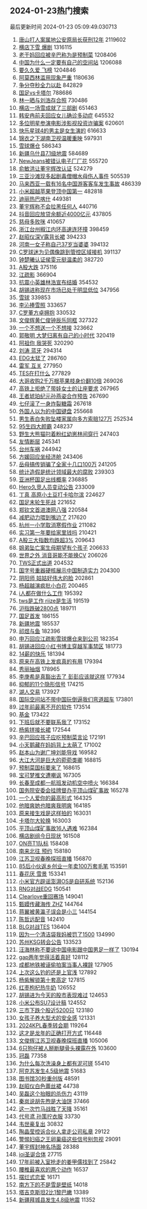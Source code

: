 ## 2024-01-23热门搜索 
最后更新时间 2024-01-23 05:09:49.030713 
1. [唐山打人案属地公安原局长获刑12年](https://s.weibo.com/weibo?q=%23%E5%94%90%E5%B1%B1%E6%89%93%E4%BA%BA%E6%A1%88%E5%B1%9E%E5%9C%B0%E5%85%AC%E5%AE%89%E5%8E%9F%E5%B1%80%E9%95%BF%E8%8E%B7%E5%88%9112%E5%B9%B4%23&t=31&band_rank=1&Refer=top) 2119602
1. [横店下雪 爆剧](https://s.weibo.com/weibo?q=%E6%A8%AA%E5%BA%97%E4%B8%8B%E9%9B%AA%20%E7%88%86%E5%89%A7&t=31&band_rank=1&Refer=top) 1316115
1. [老干妈回应被辛巴称为是预制菜](https://s.weibo.com/weibo?q=%23%E8%80%81%E5%B9%B2%E5%A6%88%E5%9B%9E%E5%BA%94%E8%A2%AB%E8%BE%9B%E5%B7%B4%E7%A7%B0%E4%B8%BA%E6%98%AF%E9%A2%84%E5%88%B6%E8%8F%9C%23&t=31&band_rank=2&Refer=top) 1208406
1. [中国为什么一定要有自己的空间站](https://s.weibo.com/weibo?q=%23%E4%B8%AD%E5%9B%BD%E4%B8%BA%E4%BB%80%E4%B9%88%E4%B8%80%E5%AE%9A%E8%A6%81%E6%9C%89%E8%87%AA%E5%B7%B1%E7%9A%84%E7%A9%BA%E9%97%B4%E7%AB%99%23&t=31&band_rank=3&Refer=top) 1206088
1. [要久久爱 飞榜](https://s.weibo.com/weibo?q=%E8%A6%81%E4%B9%85%E4%B9%85%E7%88%B1%20%E9%A3%9E%E6%A6%9C&t=31&band_rank=4&Refer=top) 1204846
1. [阿莫西林滥用现象严重](https://s.weibo.com/weibo?q=%23%E9%98%BF%E8%8E%AB%E8%A5%BF%E6%9E%97%E6%BB%A5%E7%94%A8%E7%8E%B0%E8%B1%A1%E4%B8%A5%E9%87%8D%23&t=31&band_rank=2&Refer=top) 1180636
1. [争分夺秒全力以赴](https://s.weibo.com/weibo?q=%23%E4%BA%89%E5%88%86%E5%A4%BA%E7%A7%92%E5%85%A8%E5%8A%9B%E4%BB%A5%E8%B5%B4%23&t=31&band_rank=3&Refer=top) 842829
1. [国足vs卡塔尔](https://s.weibo.com/weibo?q=%23%E5%9B%BD%E8%B6%B3vs%E5%8D%A1%E5%A1%94%E5%B0%94%23&t=31&band_rank=5&Refer=top) 788686
1. [林一晒与刘浩存合照](https://s.weibo.com/weibo?q=%23%E6%9E%97%E4%B8%80%E6%99%92%E4%B8%8E%E5%88%98%E6%B5%A9%E5%AD%98%E5%90%88%E7%85%A7%23&t=31&band_rank=6&Refer=top) 730486
1. [横店一场雪成就了三部剧](https://s.weibo.com/weibo?q=%E6%A8%AA%E5%BA%97%E4%B8%80%E5%9C%BA%E9%9B%AA%E6%88%90%E5%B0%B1%E4%BA%86%E4%B8%89%E9%83%A8%E5%89%A7&t=31&band_rank=4&Refer=top) 651463
1. [韩安冉前夫回应女儿确诊多动症](https://s.weibo.com/weibo?q=%23%E9%9F%A9%E5%AE%89%E5%86%89%E5%89%8D%E5%A4%AB%E5%9B%9E%E5%BA%94%E5%A5%B3%E5%84%BF%E7%A1%AE%E8%AF%8A%E5%A4%9A%E5%8A%A8%E7%97%87%23&t=31&band_rank=2&Refer=top) 645532
1. [多位明星参演电影涉影视投资诈骗案](https://s.weibo.com/weibo?q=%23%E5%A4%9A%E4%BD%8D%E6%98%8E%E6%98%9F%E5%8F%82%E6%BC%94%E7%94%B5%E5%BD%B1%E6%B6%89%E5%BD%B1%E8%A7%86%E6%8A%95%E8%B5%84%E8%AF%88%E9%AA%97%E6%A1%88%23&t=31&band_rank=5&Refer=top) 620601
1. [快乐星球4的男主是女生演的](https://s.weibo.com/weibo?q=%E5%BF%AB%E4%B9%90%E6%98%9F%E7%90%834%E7%9A%84%E7%94%B7%E4%B8%BB%E6%98%AF%E5%A5%B3%E7%94%9F%E6%BC%94%E7%9A%84&t=31&band_rank=4&Refer=top) 616633
1. [锦衣之下湖南卫视温暖重映](https://s.weibo.com/weibo?q=%23%E9%94%A6%E8%A1%A3%E4%B9%8B%E4%B8%8B%E6%B9%96%E5%8D%97%E5%8D%AB%E8%A7%86%E6%B8%A9%E6%9A%96%E9%87%8D%E6%98%A0%23&t=31&band_rank=5&Refer=top) 597931
1. [雪球爆仓](https://s.weibo.com/weibo?q=%E9%9B%AA%E7%90%83%E7%88%86%E4%BB%93&t=31&band_rank=7&Refer=top) 586343
1. [新疆乌什县7.1级地震](https://s.weibo.com/weibo?q=%23%E6%96%B0%E7%96%86%E4%B9%8C%E4%BB%80%E5%8E%BF7.1%E7%BA%A7%E5%9C%B0%E9%9C%87%23&t=31&band_rank=1&Refer=top) 584689
1. [NewJeans被错认电子厂厂花](https://s.weibo.com/weibo?q=NewJeans%E8%A2%AB%E9%94%99%E8%AE%A4%E7%94%B5%E5%AD%90%E5%8E%82%E5%8E%82%E8%8A%B1&t=31&band_rank=6&Refer=top) 555720
1. [俞敏洪让董宇辉改认证](https://s.weibo.com/weibo?q=%23%E4%BF%9E%E6%95%8F%E6%B4%AA%E8%AE%A9%E8%91%A3%E5%AE%87%E8%BE%89%E6%94%B9%E8%AE%A4%E8%AF%81%23&t=31&band_rank=12&Refer=top) 524279
1. [三亚沙滩现多起剧毒僧帽水母伤人事件](https://s.weibo.com/weibo?q=%23%E4%B8%89%E4%BA%9A%E6%B2%99%E6%BB%A9%E7%8E%B0%E5%A4%9A%E8%B5%B7%E5%89%A7%E6%AF%92%E5%83%A7%E5%B8%BD%E6%B0%B4%E6%AF%8D%E4%BC%A4%E4%BA%BA%E4%BA%8B%E4%BB%B6%23&t=31&band_rank=8&Refer=top) 505539
1. [马来西亚一载有16名中国游客客车发生事故](https://s.weibo.com/weibo?q=%23%E9%A9%AC%E6%9D%A5%E8%A5%BF%E4%BA%9A%E4%B8%80%E8%BD%BD%E6%9C%8916%E5%90%8D%E4%B8%AD%E5%9B%BD%E6%B8%B8%E5%AE%A2%E5%AE%A2%E8%BD%A6%E5%8F%91%E7%94%9F%E4%BA%8B%E6%95%85%23&t=31&band_rank=8&Refer=top) 486339
1. [小米超越苹果登顶中国第一](https://s.weibo.com/weibo?q=%23%E5%B0%8F%E7%B1%B3%E8%B6%85%E8%B6%8A%E8%8B%B9%E6%9E%9C%E7%99%BB%E9%A1%B6%E4%B8%AD%E5%9B%BD%E7%AC%AC%E4%B8%80%23&t=31&band_rank=9&Refer=top) 482818
1. [迪丽热巴喀什](https://s.weibo.com/weibo?q=%E8%BF%AA%E4%B8%BD%E7%83%AD%E5%B7%B4%E5%96%80%E4%BB%80&t=31&band_rank=7&Refer=top) 449381
1. [董宇辉称不会拉黑任何人](https://s.weibo.com/weibo?q=%23%E8%91%A3%E5%AE%87%E8%BE%89%E7%A7%B0%E4%B8%8D%E4%BC%9A%E6%8B%89%E9%BB%91%E4%BB%BB%E4%BD%95%E4%BA%BA%23&t=31&band_rank=10&Refer=top) 440716
1. [抖音回应放贷余额近4000亿元](https://s.weibo.com/weibo?q=%23%E6%8A%96%E9%9F%B3%E5%9B%9E%E5%BA%94%E6%94%BE%E8%B4%B7%E4%BD%99%E9%A2%9D%E8%BF%914000%E4%BA%BF%E5%85%83%23&t=31&band_rank=11&Refer=top) 437805
1. [慈母多败咪](https://s.weibo.com/weibo?q=%E6%85%88%E6%AF%8D%E5%A4%9A%E8%B4%A5%E5%92%AA&t=31&band_rank=8&Refer=top) 410657
1. [浙江台州椒江内环高速连环撞](https://s.weibo.com/weibo?q=%23%E6%B5%99%E6%B1%9F%E5%8F%B0%E5%B7%9E%E6%A4%92%E6%B1%9F%E5%86%85%E7%8E%AF%E9%AB%98%E9%80%9F%E8%BF%9E%E7%8E%AF%E6%92%9E%23&t=31&band_rank=10&Refer=top) 398459
1. [赵昭仪深V露背长裙](https://s.weibo.com/weibo?q=%23%E8%B5%B5%E6%98%AD%E4%BB%AA%E6%B7%B1V%E9%9C%B2%E8%83%8C%E9%95%BF%E8%A3%99%23&t=31&band_rank=11&Refer=top) 394233
1. [河南一女子称自己37岁当婆婆](https://s.weibo.com/weibo?q=%23%E6%B2%B3%E5%8D%97%E4%B8%80%E5%A5%B3%E5%AD%90%E7%A7%B0%E8%87%AA%E5%B7%B137%E5%B2%81%E5%BD%93%E5%A9%86%E5%A9%86%23&t=31&band_rank=9&Refer=top) 394132
1. [C罗球迷为见偶像跳到管控区域接机](https://s.weibo.com/weibo?q=%23C%E7%BD%97%E7%90%83%E8%BF%B7%E4%B8%BA%E8%A7%81%E5%81%B6%E5%83%8F%E8%B7%B3%E5%88%B0%E7%AE%A1%E6%8E%A7%E5%8C%BA%E5%9F%9F%E6%8E%A5%E6%9C%BA%23&t=31&band_rank=10&Refer=top) 391137
1. [钟楚曦认证侯雯元挺温柔的](https://s.weibo.com/weibo?q=%23%E9%92%9F%E6%A5%9A%E6%9B%A6%E8%AE%A4%E8%AF%81%E4%BE%AF%E9%9B%AF%E5%85%83%E6%8C%BA%E6%B8%A9%E6%9F%94%E7%9A%84%23&t=31&band_rank=11&Refer=top) 382720
1. [A股大跌](https://s.weibo.com/weibo?q=%23A%E8%82%A1%E5%A4%A7%E8%B7%8C%23&t=31&band_rank=12&Refer=top) 375116
1. [江疏影](https://s.weibo.com/weibo?q=%E6%B1%9F%E7%96%8F%E5%BD%B1&t=31&band_rank=13&Refer=top) 366904
1. [抗震小英雄林浩宣布结婚](https://s.weibo.com/weibo?q=%23%E6%8A%97%E9%9C%87%E5%B0%8F%E8%8B%B1%E9%9B%84%E6%9E%97%E6%B5%A9%E5%AE%A3%E5%B8%83%E7%BB%93%E5%A9%9A%23&t=31&band_rank=14&Refer=top) 354532
1. [胡锡进称现在市场已处于明显低位](https://s.weibo.com/weibo?q=%23%E8%83%A1%E9%94%A1%E8%BF%9B%E7%A7%B0%E7%8E%B0%E5%9C%A8%E5%B8%82%E5%9C%BA%E5%B7%B2%E5%A4%84%E4%BA%8E%E6%98%8E%E6%98%BE%E4%BD%8E%E4%BD%8D%23&t=31&band_rank=15&Refer=top) 347956
1. [雪球](https://s.weibo.com/weibo?q=%E9%9B%AA%E7%90%83&t=31&band_rank=16&Refer=top) 339853
1. [李沁捧雪照](https://s.weibo.com/weibo?q=%23%E6%9D%8E%E6%B2%81%E6%8D%A7%E9%9B%AA%E7%85%A7%23&t=31&band_rank=17&Refer=top) 333657
1. [C罗董方卓拥抱](https://s.weibo.com/weibo?q=%23C%E7%BD%97%E8%91%A3%E6%96%B9%E5%8D%93%E6%8B%A5%E6%8A%B1%23&t=31&band_rank=13&Refer=top) 330532
1. [文俊辉黄仁俊钟辰乐同框](https://s.weibo.com/weibo?q=%23%E6%96%87%E4%BF%8A%E8%BE%89%E9%BB%84%E4%BB%81%E4%BF%8A%E9%92%9F%E8%BE%B0%E4%B9%90%E5%90%8C%E6%A1%86%23&t=31&band_rank=13&Refer=top) 327322
1. [一个不想送一个不想接](https://s.weibo.com/weibo?q=%23%E4%B8%80%E4%B8%AA%E4%B8%8D%E6%83%B3%E9%80%81%E4%B8%80%E4%B8%AA%E4%B8%8D%E6%83%B3%E6%8E%A5%23&t=31&band_rank=15&Refer=top) 323662
1. [郭敬明 大梦归离有自己的小时代](https://s.weibo.com/weibo?q=%E9%83%AD%E6%95%AC%E6%98%8E%20%E5%A4%A7%E6%A2%A6%E5%BD%92%E7%A6%BB%E6%9C%89%E8%87%AA%E5%B7%B1%E7%9A%84%E5%B0%8F%E6%97%B6%E4%BB%A3&t=31&band_rank=18&Refer=top) 320419
1. [阿祖你 我哭死](https://s.weibo.com/weibo?q=%E9%98%BF%E7%A5%96%E4%BD%A0%20%E6%88%91%E5%93%AD%E6%AD%BB&t=31&band_rank=19&Refer=top) 320290
1. [刘涛 蓝牙](https://s.weibo.com/weibo?q=%E5%88%98%E6%B6%9B%20%E8%93%9D%E7%89%99&t=31&band_rank=14&Refer=top) 294314
1. [EDG太猛了](https://s.weibo.com/weibo?q=%23EDG%E5%A4%AA%E7%8C%9B%E4%BA%86%23&t=31&band_rank=17&Refer=top) 286760
1. [雷军 互关](https://s.weibo.com/weibo?q=%E9%9B%B7%E5%86%9B%20%E4%BA%92%E5%85%B3&t=31&band_rank=15&Refer=top) 277950
1. [TES在打什么](https://s.weibo.com/weibo?q=TES%E5%9C%A8%E6%89%93%E4%BB%80%E4%B9%88&t=31&band_rank=16&Refer=top) 277829
1. [大哥收购2千万根苹果枝身价翻10倍](https://s.weibo.com/weibo?q=%23%E5%A4%A7%E5%93%A5%E6%94%B6%E8%B4%AD2%E5%8D%83%E4%B8%87%E6%A0%B9%E8%8B%B9%E6%9E%9C%E6%9E%9D%E8%BA%AB%E4%BB%B7%E7%BF%BB10%E5%80%8D%23&t=31&band_rank=20&Refer=top) 269026
1. [高铁上拒绝了带娃女士的让座要求](https://s.weibo.com/weibo?q=%23%E9%AB%98%E9%93%81%E4%B8%8A%E6%8B%92%E7%BB%9D%E4%BA%86%E5%B8%A6%E5%A8%83%E5%A5%B3%E5%A3%AB%E7%9A%84%E8%AE%A9%E5%BA%A7%E8%A6%81%E6%B1%82%23&t=31&band_rank=21&Refer=top) 267965
1. [王者琥珀纪元孙燕姿合作预告](https://s.weibo.com/weibo?q=%23%E7%8E%8B%E8%80%85%E7%90%A5%E7%8F%80%E7%BA%AA%E5%85%83%E5%AD%99%E7%87%95%E5%A7%BF%E5%90%88%E4%BD%9C%E9%A2%84%E5%91%8A%23&t=31&band_rank=17&Refer=top) 267690
1. [七仔滚了一身炸裂糖霜](https://s.weibo.com/weibo?q=%23%E4%B8%83%E4%BB%94%E6%BB%9A%E4%BA%86%E4%B8%80%E8%BA%AB%E7%82%B8%E8%A3%82%E7%B3%96%E9%9C%9C%23&t=31&band_rank=18&Refer=top) 267618
1. [外国人以为的中国键盘](https://s.weibo.com/weibo?q=%23%E5%A4%96%E5%9B%BD%E4%BA%BA%E4%BB%A5%E4%B8%BA%E7%9A%84%E4%B8%AD%E5%9B%BD%E9%94%AE%E7%9B%98%23&t=31&band_rank=20&Refer=top) 255668
1. [男生表白失败坠楼家属向多方索赔127万](https://s.weibo.com/weibo?q=%23%E7%94%B7%E7%94%9F%E8%A1%A8%E7%99%BD%E5%A4%B1%E8%B4%A5%E5%9D%A0%E6%A5%BC%E5%AE%B6%E5%B1%9E%E5%90%91%E5%A4%9A%E6%96%B9%E7%B4%A2%E8%B5%94127%E4%B8%87%23&t=31&band_rank=21&Refer=top) 252534
1. [95生四大颜霸](https://s.weibo.com/weibo?q=95%E7%94%9F%E5%9B%9B%E5%A4%A7%E9%A2%9C%E9%9C%B8&t=31&band_rank=23&Refer=top) 248237
1. [野生大熊猫叼着粉红幼崽林间穿行](https://s.weibo.com/weibo?q=%23%E9%87%8E%E7%94%9F%E5%A4%A7%E7%86%8A%E7%8C%AB%E5%8F%BC%E7%9D%80%E7%B2%89%E7%BA%A2%E5%B9%BC%E5%B4%BD%E6%9E%97%E9%97%B4%E7%A9%BF%E8%A1%8C%23&t=31&band_rank=19&Refer=top) 247403
1. [友情断层](https://s.weibo.com/weibo?q=%E5%8F%8B%E6%83%85%E6%96%AD%E5%B1%82&t=31&band_rank=20&Refer=top) 245341
1. [台州车祸](https://s.weibo.com/weibo?q=%E5%8F%B0%E5%B7%9E%E8%BD%A6%E7%A5%B8&t=31&band_rank=21&Refer=top) 244942
1. [方媛回应坐经济舱](https://s.weibo.com/weibo?q=%E6%96%B9%E5%AA%9B%E5%9B%9E%E5%BA%94%E5%9D%90%E7%BB%8F%E6%B5%8E%E8%88%B1&t=31&band_rank=22&Refer=top) 243406
1. [岳母搞传销骗了全家十几口100万](https://s.weibo.com/weibo?q=%23%E5%B2%B3%E6%AF%8D%E6%90%9E%E4%BC%A0%E9%94%80%E9%AA%97%E4%BA%86%E5%85%A8%E5%AE%B6%E5%8D%81%E5%87%A0%E5%8F%A3100%E4%B8%87%23&t=31&band_rank=23&Refer=top) 241205
1. [统计造假是统计领域最大的腐败](https://s.weibo.com/weibo?q=%23%E7%BB%9F%E8%AE%A1%E9%80%A0%E5%81%87%E6%98%AF%E7%BB%9F%E8%AE%A1%E9%A2%86%E5%9F%9F%E6%9C%80%E5%A4%A7%E7%9A%84%E8%85%90%E8%B4%A5%23&t=31&band_rank=24&Refer=top) 239303
1. [亚洲杯国足出线概率](https://s.weibo.com/weibo?q=%23%E4%BA%9A%E6%B4%B2%E6%9D%AF%E5%9B%BD%E8%B6%B3%E5%87%BA%E7%BA%BF%E6%A6%82%E7%8E%87%23&t=31&band_rank=2&Refer=top) 236885
1. [Hero久竞人员变动公告](https://s.weibo.com/weibo?q=Hero%E4%B9%85%E7%AB%9E%E4%BA%BA%E5%91%98%E5%8F%98%E5%8A%A8%E5%85%AC%E5%91%8A&t=31&band_rank=25&Refer=top) 233009
1. [丁真 高原小土豆打卡哈尔滨](https://s.weibo.com/weibo?q=%E4%B8%81%E7%9C%9F%20%E9%AB%98%E5%8E%9F%E5%B0%8F%E5%9C%9F%E8%B1%86%E6%89%93%E5%8D%A1%E5%93%88%E5%B0%94%E6%BB%A8&t=31&band_rank=25&Refer=top) 224627
1. [国足末轮生死战](https://s.weibo.com/weibo?q=%E5%9B%BD%E8%B6%B3%E6%9C%AB%E8%BD%AE%E7%94%9F%E6%AD%BB%E6%88%98&t=31&band_rank=26&Refer=top) 221652
1. [郑钦文首进澳网八强](https://s.weibo.com/weibo?q=%23%E9%83%91%E9%92%A6%E6%96%87%E9%A6%96%E8%BF%9B%E6%BE%B3%E7%BD%91%E5%85%AB%E5%BC%BA%23&t=31&band_rank=27&Refer=top) 220584
1. [减肥动力喂到嘴边了](https://s.weibo.com/weibo?q=%E5%87%8F%E8%82%A5%E5%8A%A8%E5%8A%9B%E5%96%82%E5%88%B0%E5%98%B4%E8%BE%B9%E4%BA%86&t=31&band_rank=26&Refer=top) 217620
1. [杭州一小学取消寒假作业](https://s.weibo.com/weibo?q=%23%E6%9D%AD%E5%B7%9E%E4%B8%80%E5%B0%8F%E5%AD%A6%E5%8F%96%E6%B6%88%E5%AF%92%E5%81%87%E4%BD%9C%E4%B8%9A%23&t=31&band_rank=28&Refer=top) 211082
1. [实习第一年要给家里钱吗](https://s.weibo.com/weibo?q=%23%E5%AE%9E%E4%B9%A0%E7%AC%AC%E4%B8%80%E5%B9%B4%E8%A6%81%E7%BB%99%E5%AE%B6%E9%87%8C%E9%92%B1%E5%90%97%23&t=31&band_rank=23&Refer=top) 210421
1. [A股三大指数均跌超3%](https://s.weibo.com/weibo?q=%23A%E8%82%A1%E4%B8%89%E5%A4%A7%E6%8C%87%E6%95%B0%E5%9D%87%E8%B7%8C%E8%B6%853%25%23&t=31&band_rank=24&Refer=top) 209643
1. [姐弟坠亡案生母期望有个孩子](https://s.weibo.com/weibo?q=%23%E5%A7%90%E5%BC%9F%E5%9D%A0%E4%BA%A1%E6%A1%88%E7%94%9F%E6%AF%8D%E6%9C%9F%E6%9C%9B%E6%9C%89%E4%B8%AA%E5%AD%A9%E5%AD%90%23&t=31&band_rank=25&Refer=top) 206633
1. [世界之外 消音哥能不能换CV](https://s.weibo.com/weibo?q=%E4%B8%96%E7%95%8C%E4%B9%8B%E5%A4%96%20%E6%B6%88%E9%9F%B3%E5%93%A5%E8%83%BD%E4%B8%8D%E8%83%BD%E6%8D%A2CV&t=31&band_rank=29&Refer=top) 206026
1. [TWS正式出道](https://s.weibo.com/weibo?q=%23TWS%E6%AD%A3%E5%BC%8F%E5%87%BA%E9%81%93%23&t=31&band_rank=26&Refer=top) 204532
1. [国字号重器硬核展示中国制造实力](https://s.weibo.com/weibo?q=%23%E5%9B%BD%E5%AD%97%E5%8F%B7%E9%87%8D%E5%99%A8%E7%A1%AC%E6%A0%B8%E5%B1%95%E7%A4%BA%E4%B8%AD%E5%9B%BD%E5%88%B6%E9%80%A0%E5%AE%9E%E5%8A%9B%23&t=31&band_rank=3&Refer=top) 204300
1. [阴阳师 姑姑好伟大的脸](https://s.weibo.com/weibo?q=%E9%98%B4%E9%98%B3%E5%B8%88%20%E5%A7%91%E5%A7%91%E5%A5%BD%E4%BC%9F%E5%A4%A7%E7%9A%84%E8%84%B8&t=31&band_rank=27&Refer=top) 202861
1. [杨超越演疯批小白花](https://s.weibo.com/weibo?q=%E6%9D%A8%E8%B6%85%E8%B6%8A%E6%BC%94%E7%96%AF%E6%89%B9%E5%B0%8F%E7%99%BD%E8%8A%B1&t=31&band_rank=28&Refer=top) 200465
1. [i人都在做什么工作](https://s.weibo.com/weibo?q=%23i%E4%BA%BA%E9%83%BD%E5%9C%A8%E5%81%9A%E4%BB%80%E4%B9%88%E5%B7%A5%E4%BD%9C%23&t=31&band_rank=27&Refer=top) 195392
1. [tws是工作 riize是生活](https://s.weibo.com/weibo?q=tws%E6%98%AF%E5%B7%A5%E4%BD%9C%20riize%E6%98%AF%E7%94%9F%E6%B4%BB&t=31&band_rank=28&Refer=top) 191519
1. [沪指跌破2800点](https://s.weibo.com/weibo?q=%23%E6%B2%AA%E6%8C%87%E8%B7%8C%E7%A0%B42800%E7%82%B9%23&t=31&band_rank=29&Refer=top) 189711
1. [国足首发](https://s.weibo.com/weibo?q=%E5%9B%BD%E8%B6%B3%E9%A6%96%E5%8F%91&t=31&band_rank=30&Refer=top) 186155
1. [新疆地震](https://s.weibo.com/weibo?q=%E6%96%B0%E7%96%86%E5%9C%B0%E9%9C%87&t=31&band_rank=2&Refer=top) 185537
1. [祁煜与鱼](https://s.weibo.com/weibo?q=%E7%A5%81%E7%85%9C%E4%B8%8E%E9%B1%BC&t=31&band_rank=32&Refer=top) 182396
1. [申万回应江疏影雪球爆仓来到公司](https://s.weibo.com/weibo?q=%23%E7%94%B3%E4%B8%87%E5%9B%9E%E5%BA%94%E6%B1%9F%E7%96%8F%E5%BD%B1%E9%9B%AA%E7%90%83%E7%88%86%E4%BB%93%E6%9D%A5%E5%88%B0%E5%85%AC%E5%8F%B8%23&t=31&band_rank=30&Refer=top) 182354
1. [胡锡进回应小红书博主穿越军事禁区](https://s.weibo.com/weibo?q=%23%E8%83%A1%E9%94%A1%E8%BF%9B%E5%9B%9E%E5%BA%94%E5%B0%8F%E7%BA%A2%E4%B9%A6%E5%8D%9A%E4%B8%BB%E7%A9%BF%E8%B6%8A%E5%86%9B%E4%BA%8B%E7%A6%81%E5%8C%BA%23&t=31&band_rank=31&Refer=top) 181773
1. [14薪的快乐](https://s.weibo.com/weibo?q=14%E8%96%AA%E7%9A%84%E5%BF%AB%E4%B9%90&t=31&band_rank=31&Refer=top) 181394
1. [原来在高铁上发疯真的有用](https://s.weibo.com/weibo?q=%E5%8E%9F%E6%9D%A5%E5%9C%A8%E9%AB%98%E9%93%81%E4%B8%8A%E5%8F%91%E7%96%AF%E7%9C%9F%E7%9A%84%E6%9C%89%E7%94%A8&t=31&band_rank=33&Refer=top) 179394
1. [秀丽抽烟](https://s.weibo.com/weibo?q=%E7%A7%80%E4%B8%BD%E6%8A%BD%E7%83%9F&t=31&band_rank=5&Refer=top) 178965
1. [李庚希是真豁出去了 彭彭应该就这样](https://s.weibo.com/weibo?q=%E6%9D%8E%E5%BA%9A%E5%B8%8C%E6%98%AF%E7%9C%9F%E8%B1%81%E5%87%BA%E5%8E%BB%E4%BA%86%20%E5%BD%AD%E5%BD%AD%E5%BA%94%E8%AF%A5%E5%B0%B1%E8%BF%99%E6%A0%B7&t=31&band_rank=32&Refer=top) 177934
1. [抑郁的11个隐形信号](https://s.weibo.com/weibo?q=%23%E6%8A%91%E9%83%81%E7%9A%8411%E4%B8%AA%E9%9A%90%E5%BD%A2%E4%BF%A1%E5%8F%B7%23&t=31&band_rank=33&Refer=top) 174215
1. [湖人交易](https://s.weibo.com/weibo?q=%E6%B9%96%E4%BA%BA%E4%BA%A4%E6%98%93&t=31&band_rank=34&Refer=top) 173927
1. [国际空间站不带中国玩倒逼我们弯道超车](https://s.weibo.com/weibo?q=%23%E5%9B%BD%E9%99%85%E7%A9%BA%E9%97%B4%E7%AB%99%E4%B8%8D%E5%B8%A6%E4%B8%AD%E5%9B%BD%E7%8E%A9%E5%80%92%E9%80%BC%E6%88%91%E4%BB%AC%E5%BC%AF%E9%81%93%E8%B6%85%E8%BD%A6%23&t=31&band_rank=35&Refer=top) 173801
1. [过年前最离不开的软件](https://s.weibo.com/weibo?q=%23%E8%BF%87%E5%B9%B4%E5%89%8D%E6%9C%80%E7%A6%BB%E4%B8%8D%E5%BC%80%E7%9A%84%E8%BD%AF%E4%BB%B6%23&t=31&band_rank=34&Refer=top) 173514
1. [基金](https://s.weibo.com/weibo?q=%E5%9F%BA%E9%87%91&t=31&band_rank=35&Refer=top) 173422
1. [下班后就不要联系我了](https://s.weibo.com/weibo?q=%E4%B8%8B%E7%8F%AD%E5%90%8E%E5%B0%B1%E4%B8%8D%E8%A6%81%E8%81%94%E7%B3%BB%E6%88%91%E4%BA%86&t=31&band_rank=36&Refer=top) 173152
1. [杨紫拼接长裙](https://s.weibo.com/weibo?q=%23%E6%9D%A8%E7%B4%AB%E6%8B%BC%E6%8E%A5%E9%95%BF%E8%A3%99%23&t=31&band_rank=37&Refer=top) 172544
1. [辛巴回应孩子应吃预制菜言论](https://s.weibo.com/weibo?q=%23%E8%BE%9B%E5%B7%B4%E5%9B%9E%E5%BA%94%E5%AD%A9%E5%AD%90%E5%BA%94%E5%90%83%E9%A2%84%E5%88%B6%E8%8F%9C%E8%A8%80%E8%AE%BA%23&t=31&band_rank=38&Refer=top) 172191
1. [小天鹅藏在妈妈背上太萌了](https://s.weibo.com/weibo?q=%23%E5%B0%8F%E5%A4%A9%E9%B9%85%E8%97%8F%E5%9C%A8%E5%A6%88%E5%A6%88%E8%83%8C%E4%B8%8A%E5%A4%AA%E8%90%8C%E4%BA%86%23&t=31&band_rank=36&Refer=top) 171002
1. [赵本山为谢广坤刘能导戏](https://s.weibo.com/weibo?q=%E8%B5%B5%E6%9C%AC%E5%B1%B1%E4%B8%BA%E8%B0%A2%E5%B9%BF%E5%9D%A4%E5%88%98%E8%83%BD%E5%AF%BC%E6%88%8F&t=31&band_rank=37&Refer=top) 169582
1. [大江大河是巨大的菀菀类卿](https://s.weibo.com/weibo?q=%E5%A4%A7%E6%B1%9F%E5%A4%A7%E6%B2%B3%E6%98%AF%E5%B7%A8%E5%A4%A7%E7%9A%84%E8%8F%80%E8%8F%80%E7%B1%BB%E5%8D%BF&t=31&band_rank=32&Refer=top) 168815
1. [预制菜国标要来了](https://s.weibo.com/weibo?q=%23%E9%A2%84%E5%88%B6%E8%8F%9C%E5%9B%BD%E6%A0%87%E8%A6%81%E6%9D%A5%E4%BA%86%23&t=31&band_rank=39&Refer=top) 168615
1. [宝可梦推文遭嘲讽](https://s.weibo.com/weibo?q=%23%E5%AE%9D%E5%8F%AF%E6%A2%A6%E6%8E%A8%E6%96%87%E9%81%AD%E5%98%B2%E8%AE%BD%23&t=31&band_rank=40&Refer=top) 167305
1. [长春至成都一航班发动机空中喷火](https://s.weibo.com/weibo?q=%23%E9%95%BF%E6%98%A5%E8%87%B3%E6%88%90%E9%83%BD%E4%B8%80%E8%88%AA%E7%8F%AD%E5%8F%91%E5%8A%A8%E6%9C%BA%E7%A9%BA%E4%B8%AD%E5%96%B7%E7%81%AB%23&t=31&band_rank=34&Refer=top) 166384
1. [国务院安委会挂牌督办平顶山煤矿事故](https://s.weibo.com/weibo?q=%23%E5%9B%BD%E5%8A%A1%E9%99%A2%E5%AE%89%E5%A7%94%E4%BC%9A%E6%8C%82%E7%89%8C%E7%9D%A3%E5%8A%9E%E5%B9%B3%E9%A1%B6%E5%B1%B1%E7%85%A4%E7%9F%BF%E4%BA%8B%E6%95%85%23&t=31&band_rank=41&Refer=top) 165278
1. [一个人爱你的最高形式](https://s.weibo.com/weibo?q=%E4%B8%80%E4%B8%AA%E4%BA%BA%E7%88%B1%E4%BD%A0%E7%9A%84%E6%9C%80%E9%AB%98%E5%BD%A2%E5%BC%8F&t=31&band_rank=38&Refer=top) 164325
1. [他暗爽她也暗爽我明爽](https://s.weibo.com/weibo?q=%E4%BB%96%E6%9A%97%E7%88%BD%E5%A5%B9%E4%B9%9F%E6%9A%97%E7%88%BD%E6%88%91%E6%98%8E%E7%88%BD&t=31&band_rank=35&Refer=top) 164185
1. [原来接生戏是这样拍的](https://s.weibo.com/weibo?q=%23%E5%8E%9F%E6%9D%A5%E6%8E%A5%E7%94%9F%E6%88%8F%E6%98%AF%E8%BF%99%E6%A0%B7%E6%8B%8D%E7%9A%84%23&t=31&band_rank=40&Refer=top) 163031
1. [卡塔尔大轮换](https://s.weibo.com/weibo?q=%E5%8D%A1%E5%A1%94%E5%B0%94%E5%A4%A7%E8%BD%AE%E6%8D%A2&t=31&band_rank=41&Refer=top) 163003
1. [平顶山煤矿事故16人遇难](https://s.weibo.com/weibo?q=%23%E5%B9%B3%E9%A1%B6%E5%B1%B1%E7%85%A4%E7%9F%BF%E4%BA%8B%E6%95%8516%E4%BA%BA%E9%81%87%E9%9A%BE%23&t=31&band_rank=42&Refer=top) 162384
1. [横店剧组今日现状](https://s.weibo.com/weibo?q=%23%E6%A8%AA%E5%BA%97%E5%89%A7%E7%BB%84%E4%BB%8A%E6%97%A5%E7%8E%B0%E7%8A%B6%23&t=31&band_rank=36&Refer=top) 161508
1. [ON亮T1队标](https://s.weibo.com/weibo?q=%23ON%E4%BA%AET1%E9%98%9F%E6%A0%87%23&t=31&band_rank=37&Refer=top) 158408
1. [南来北往 预约](https://s.weibo.com/weibo?q=%E5%8D%97%E6%9D%A5%E5%8C%97%E5%BE%80%20%E9%A2%84%E7%BA%A6&t=31&band_rank=43&Refer=top) 158180
1. [江苏卫视春晚探班直播](https://s.weibo.com/weibo?q=%E6%B1%9F%E8%8B%8F%E5%8D%AB%E8%A7%86%E6%98%A5%E6%99%9A%E6%8E%A2%E7%8F%AD%E7%9B%B4%E6%92%AD&t=31&band_rank=38&Refer=top) 156870
1. [85后小伙返乡创业一年卖100万套毛笔](https://s.weibo.com/weibo?q=%2385%E5%90%8E%E5%B0%8F%E4%BC%99%E8%BF%94%E4%B9%A1%E5%88%9B%E4%B8%9A%E4%B8%80%E5%B9%B4%E5%8D%96100%E4%B8%87%E5%A5%97%E6%AF%9B%E7%AC%94%23&t=31&band_rank=39&Refer=top) 153591
1. [春花厌 雪景](https://s.weibo.com/weibo?q=%E6%98%A5%E8%8A%B1%E5%8E%8C%20%E9%9B%AA%E6%99%AF&t=31&band_rank=42&Refer=top) 153341
1. [小米官方辟谣澎湃OS是自研系统](https://s.weibo.com/weibo?q=%23%E5%B0%8F%E7%B1%B3%E5%AE%98%E6%96%B9%E8%BE%9F%E8%B0%A3%E6%BE%8E%E6%B9%83OS%E6%98%AF%E8%87%AA%E7%A0%94%E7%B3%BB%E7%BB%9F%23&t=31&band_rank=44&Refer=top) 152136
1. [RNG对战EDG](https://s.weibo.com/weibo?q=%23RNG%E5%AF%B9%E6%88%98EDG%23&t=31&band_rank=43&Refer=top) 150541
1. [Clearlove重回赛场](https://s.weibo.com/weibo?q=%23Clearlove%E9%87%8D%E5%9B%9E%E8%B5%9B%E5%9C%BA%23&t=31&band_rank=44&Refer=top) 149041
1. [甄嬛传藏海传 ZHZ](https://s.weibo.com/weibo?q=%E7%94%84%E5%AC%9B%E4%BC%A0%E8%97%8F%E6%B5%B7%E4%BC%A0%20ZHZ&t=31&band_rank=45&Refer=top) 144764
1. [蒋翼被黄瀛子误会是小三](https://s.weibo.com/weibo?q=%23%E8%92%8B%E7%BF%BC%E8%A2%AB%E9%BB%84%E7%80%9B%E5%AD%90%E8%AF%AF%E4%BC%9A%E6%98%AF%E5%B0%8F%E4%B8%89%23&t=31&band_rank=41&Refer=top) 144154
1. [陈哲远配音](https://s.weibo.com/weibo?q=%23%E9%99%88%E5%93%B2%E8%BF%9C%E9%85%8D%E9%9F%B3%23&t=31&band_rank=46&Refer=top) 142410
1. [BLG对战TES](https://s.weibo.com/weibo?q=BLG%E5%AF%B9%E6%88%98TES&t=31&band_rank=44&Refer=top) 136404
1. [因为一个清洁袋我妈被罚了1500](https://s.weibo.com/weibo?q=%23%E5%9B%A0%E4%B8%BA%E4%B8%80%E4%B8%AA%E6%B8%85%E6%B4%81%E8%A2%8B%E6%88%91%E5%A6%88%E8%A2%AB%E7%BD%9A%E4%BA%861500%23&t=31&band_rank=45&Refer=top) 134990
1. [苏州KSG转会公告](https://s.weibo.com/weibo?q=%23%E8%8B%8F%E5%B7%9EKSG%E8%BD%AC%E4%BC%9A%E5%85%AC%E5%91%8A%23&t=31&band_rank=46&Refer=top) 133523
1. [汪海林称不要说中国电影跟中国男足一样了](https://s.weibo.com/weibo?q=%23%E6%B1%AA%E6%B5%B7%E6%9E%97%E7%A7%B0%E4%B8%8D%E8%A6%81%E8%AF%B4%E4%B8%AD%E5%9B%BD%E7%94%B5%E5%BD%B1%E8%B7%9F%E4%B8%AD%E5%9B%BD%E7%94%B7%E8%B6%B3%E4%B8%80%E6%A0%B7%E4%BA%86%23&t=31&band_rank=6&Refer=top) 130194
1. [gap两年觉得活着真好](https://s.weibo.com/weibo?q=%23gap%E4%B8%A4%E5%B9%B4%E8%A7%89%E5%BE%97%E6%B4%BB%E7%9D%80%E7%9C%9F%E5%A5%BD%23&t=31&band_rank=47&Refer=top) 128112
1. [成都地铁被诬偷拍案当事人裸辞](https://s.weibo.com/weibo?q=%23%E6%88%90%E9%83%BD%E5%9C%B0%E9%93%81%E8%A2%AB%E8%AF%AC%E5%81%B7%E6%8B%8D%E6%A1%88%E5%BD%93%E4%BA%8B%E4%BA%BA%E8%A3%B8%E8%BE%9E%23&t=31&band_rank=47&Refer=top) 127905
1. [上次这么钓的还是上官浅](https://s.weibo.com/weibo?q=%E4%B8%8A%E6%AC%A1%E8%BF%99%E4%B9%88%E9%92%93%E7%9A%84%E8%BF%98%E6%98%AF%E4%B8%8A%E5%AE%98%E6%B5%85&t=31&band_rank=48&Refer=top) 127892
1. [杨紫解锁第十套高定](https://s.weibo.com/weibo?q=%23%E6%9D%A8%E7%B4%AB%E8%A7%A3%E9%94%81%E7%AC%AC%E5%8D%81%E5%A5%97%E9%AB%98%E5%AE%9A%23&t=31&band_rank=48&Refer=top) 127815
1. [红枣枸杞热牛奶](https://s.weibo.com/weibo?q=%E7%BA%A2%E6%9E%A3%E6%9E%B8%E6%9D%9E%E7%83%AD%E7%89%9B%E5%A5%B6&t=31&band_rank=49&Refer=top) 126552
1. [胡锡进为今天的股市表现难过](https://s.weibo.com/weibo?q=%23%E8%83%A1%E9%94%A1%E8%BF%9B%E4%B8%BA%E4%BB%8A%E5%A4%A9%E7%9A%84%E8%82%A1%E5%B8%82%E8%A1%A8%E7%8E%B0%E9%9A%BE%E8%BF%87%23&t=31&band_rank=46&Refer=top) 124653
1. [小米公布SU7设计稿](https://s.weibo.com/weibo?q=%23%E5%B0%8F%E7%B1%B3%E5%85%AC%E5%B8%83SU7%E8%AE%BE%E8%AE%A1%E7%A8%BF%23&t=31&band_rank=50&Refer=top) 124552
1. [三市下跌个股近5200只](https://s.weibo.com/weibo?q=%23%E4%B8%89%E5%B8%82%E4%B8%8B%E8%B7%8C%E4%B8%AA%E8%82%A1%E8%BF%915200%E5%8F%AA%23&t=31&band_rank=49&Refer=top) 123180
1. [女孩子养大型犬的安全感](https://s.weibo.com/weibo?q=%23%E5%A5%B3%E5%AD%A9%E5%AD%90%E5%85%BB%E5%A4%A7%E5%9E%8B%E7%8A%AC%E7%9A%84%E5%AE%89%E5%85%A8%E6%84%9F%23&t=31&band_rank=50&Refer=top) 121331
1. [2024KPL春季转会期](https://s.weibo.com/weibo?q=%232024KPL%E6%98%A5%E5%AD%A3%E8%BD%AC%E4%BC%9A%E6%9C%9F%23&t=31&band_rank=47&Refer=top) 119264
1. [这才是龙年的正确打开方式](https://s.weibo.com/weibo?q=%23%E8%BF%99%E6%89%8D%E6%98%AF%E9%BE%99%E5%B9%B4%E7%9A%84%E6%AD%A3%E7%A1%AE%E6%89%93%E5%BC%80%E6%96%B9%E5%BC%8F%23&t=31&band_rank=48&Refer=top) 116448
1. [文俊辉江苏卫视春晚探班直播](https://s.weibo.com/weibo?q=%E6%96%87%E4%BF%8A%E8%BE%89%E6%B1%9F%E8%8B%8F%E5%8D%AB%E8%A7%86%E6%98%A5%E6%99%9A%E6%8E%A2%E7%8F%AD%E7%9B%B4%E6%92%AD&t=31&band_rank=50&Refer=top) 105006
1. [6只狗仔被人掰断腿骨头裸露在外](https://s.weibo.com/weibo?q=%236%E5%8F%AA%E7%8B%97%E4%BB%94%E8%A2%AB%E4%BA%BA%E6%8E%B0%E6%96%AD%E8%85%BF%E9%AA%A8%E5%A4%B4%E8%A3%B8%E9%9C%B2%E5%9C%A8%E5%A4%96%23&t=31&band_rank=4&Refer=top) 103600
1. [冠磊](https://s.weibo.com/weibo?q=%E5%86%A0%E7%A3%8A&t=31&band_rank=14&Refer=top) 77358
1. [为什么每次洗澡身上都有泥可搓](https://s.weibo.com/weibo?q=%23%E4%B8%BA%E4%BB%80%E4%B9%88%E6%AF%8F%E6%AC%A1%E6%B4%97%E6%BE%A1%E8%BA%AB%E4%B8%8A%E9%83%BD%E6%9C%89%E6%B3%A5%E5%8F%AF%E6%90%93%23&t=31&band_rank=22&Refer=top) 55410
1. [阿克苏发生4.5级地震](https://s.weibo.com/weibo?q=%E9%98%BF%E5%85%8B%E8%8B%8F%E5%8F%91%E7%94%9F4.5%E7%BA%A7%E5%9C%B0%E9%9C%87&t=31&band_rank=7&Refer=top) 51683
1. [图书馆30秒重创版](https://s.weibo.com/weibo?q=%E5%9B%BE%E4%B9%A6%E9%A6%8630%E7%A7%92%E9%87%8D%E5%88%9B%E7%89%88&t=31&band_rank=24&Refer=top) 48591
1. [赵昭仪白色蕾丝裙](https://s.weibo.com/weibo?q=%23%E8%B5%B5%E6%98%AD%E4%BB%AA%E7%99%BD%E8%89%B2%E8%95%BE%E4%B8%9D%E8%A3%99%23&t=31&band_rank=29&Refer=top) 44738
1. [吴磊这个抬眼的杀伤力](https://s.weibo.com/weibo?q=%E5%90%B4%E7%A3%8A%E8%BF%99%E4%B8%AA%E6%8A%AC%E7%9C%BC%E7%9A%84%E6%9D%80%E4%BC%A4%E5%8A%9B&t=31&band_rank=32&Refer=top) 43119
1. [秦岚说胡先煦是大油饼](https://s.weibo.com/weibo?q=%23%E7%A7%A6%E5%B2%9A%E8%AF%B4%E8%83%A1%E5%85%88%E7%85%A6%E6%98%AF%E5%A4%A7%E6%B2%B9%E9%A5%BC%23&t=31&band_rank=35&Refer=top) 37466
1. [这一次竹马战胜了天降](https://s.weibo.com/weibo?q=%23%E8%BF%99%E4%B8%80%E6%AC%A1%E7%AB%B9%E9%A9%AC%E6%88%98%E8%83%9C%E4%BA%86%E5%A4%A9%E9%99%8D%23&t=31&band_rank=9&Refer=top) 35161
1. [代号鸢 孙策拧衣服](https://s.weibo.com/weibo?q=%E4%BB%A3%E5%8F%B7%E9%B8%A2%20%E5%AD%99%E7%AD%96%E6%8B%A7%E8%A1%A3%E6%9C%8D&t=31&band_rank=37&Refer=top) 33730
1. [韦世豪复出](https://s.weibo.com/weibo?q=%E9%9F%A6%E4%B8%96%E8%B1%AA%E5%A4%8D%E5%87%BA&t=31&band_rank=39&Refer=top) 30832
1. [陶晶莹控诉合伙人拿走公司私章](https://s.weibo.com/weibo?q=%23%E9%99%B6%E6%99%B6%E8%8E%B9%E6%8E%A7%E8%AF%89%E5%90%88%E4%BC%99%E4%BA%BA%E6%8B%BF%E8%B5%B0%E5%85%AC%E5%8F%B8%E7%A7%81%E7%AB%A0%23&t=31&band_rank=10&Refer=top) 29122
1. [警惕妇癌之王卵巢癌这些信号别忽视](https://s.weibo.com/weibo?q=%23%E8%AD%A6%E6%83%95%E5%A6%87%E7%99%8C%E4%B9%8B%E7%8E%8B%E5%8D%B5%E5%B7%A2%E7%99%8C%E8%BF%99%E4%BA%9B%E4%BF%A1%E5%8F%B7%E5%88%AB%E5%BF%BD%E8%A7%86%23&t=31&band_rank=11&Refer=top) 29091
1. [董宇辉封神名场面](https://s.weibo.com/weibo?q=%E8%91%A3%E5%AE%87%E8%BE%89%E5%B0%81%E7%A5%9E%E5%90%8D%E5%9C%BA%E9%9D%A2&t=31&band_rank=41&Refer=top) 28388
1. [ioi圣诞合体](https://s.weibo.com/weibo?q=%23ioi%E5%9C%A3%E8%AF%9E%E5%90%88%E4%BD%93%23&t=31&band_rank=43&Refer=top) 27715
1. [17年前被入室抢走的姜甲儒找到了](https://s.weibo.com/weibo?q=%2317%E5%B9%B4%E5%89%8D%E8%A2%AB%E5%85%A5%E5%AE%A4%E6%8A%A2%E8%B5%B0%E7%9A%84%E5%A7%9C%E7%94%B2%E5%84%92%E6%89%BE%E5%88%B0%E4%BA%86%23&t=31&band_rank=18&Refer=top) 25842
1. [腰椎最喜欢的两个动作](https://s.weibo.com/weibo?q=%E8%85%B0%E6%A4%8E%E6%9C%80%E5%96%9C%E6%AC%A2%E7%9A%84%E4%B8%A4%E4%B8%AA%E5%8A%A8%E4%BD%9C&t=31&band_rank=32&Refer=top) 16537
1. [摆烂式恋爱](https://s.weibo.com/weibo?q=%23%E6%91%86%E7%83%82%E5%BC%8F%E6%81%8B%E7%88%B1%23&t=31&band_rank=34&Refer=top) 16171
1. [南方下的不是雪是壁纸](https://s.weibo.com/weibo?q=%23%E5%8D%97%E6%96%B9%E4%B8%8B%E7%9A%84%E4%B8%8D%E6%98%AF%E9%9B%AA%E6%98%AF%E5%A3%81%E7%BA%B8%23&t=31&band_rank=43&Refer=top) 14018
1. [塔吉克斯坦2比1黎巴嫩](https://s.weibo.com/weibo?q=%23%E5%A1%94%E5%90%89%E5%85%8B%E6%96%AF%E5%9D%A62%E6%AF%941%E9%BB%8E%E5%B7%B4%E5%AB%A9%23&t=31&band_rank=45&Refer=top) 13389
1. [新疆拜城县发生4.8级地震](https://s.weibo.com/weibo?q=%23%E6%96%B0%E7%96%86%E6%8B%9C%E5%9F%8E%E5%8E%BF%E5%8F%91%E7%94%9F4.8%E7%BA%A7%E5%9C%B0%E9%9C%87%23&t=31&band_rank=50&Refer=top) 11352
